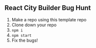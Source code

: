 ## React City Builder Bug Hunt

1) Make a repo using this template repo
2) Clone down your repo
3) `npm i`
4) `npm start`
5) Fix the bugs!
